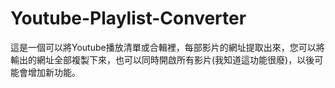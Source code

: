 # Youtube-Playlist-Converter

這是一個可以將Youtube播放清單或合輯裡，每部影片的網址提取出來，您可以將輸出的網址全部複製下來，也可以同時開啟所有影片(我知道這功能很廢)，以後可能會增加新功能。
